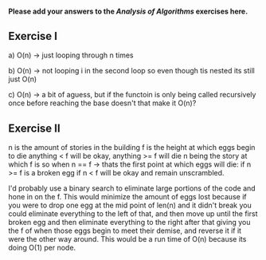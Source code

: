 #### Please add your answers to the **_Analysis of Algorithms_** exercises here.

## Exercise I

a) O(n) -> just looping through n times

b) O(n) -> not looping i in the second loop so even though tis nested its still just O(n)

c) O(n) -> a bit of aguess, but if the functoin is only being called recursively once before reaching the base doesn't that make it O(n)?

## Exercise II

n is the amount of stories in the building
f is the height at which eggs begin to die
anything < f will be okay, anything >= f will die
n being the story at which f is so when n == f -> thats the first point at which eggs will die:
if n >= f is a broken egg
if n < f will be okay and remain unscrambled.

I'd probably use a binary search to eliminate large portions of the code and hone in on the f. This would minimize the amount of eggs lost because if you were to drop one egg at the mid point of len(n) and it didn't break you could eliminate everything to the left of that, and then move up until the first broken egg and then eliminate everything to the right after that giving you the f of when those eggs begin to meet their demise, and reverse it if it were the other way around. This would be a run time of O(n) because its doing O(1) per node.
